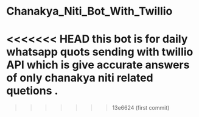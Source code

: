 # Chanakya_Niti_Bot_With_Twillio
<<<<<<< HEAD
this bot is for daily whatsapp quots sending with twillio API  which is give accurate answers of only chanakya niti related quetions .
=======
>>>>>>> 13e6624 (first commit)
